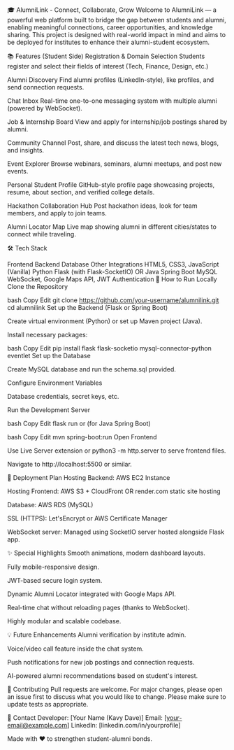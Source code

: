 🎓 AlumniLink - Connect, Collaborate, Grow Welcome to AlumniLink — a powerful web platform built to bridge the gap between students and alumni, enabling meaningful connections, career opportunities, and knowledge sharing. This project is designed with real-world impact in mind and aims to be deployed for institutes to enhance their alumni-student ecosystem.

📚 Features (Student Side) Registration & Domain Selection Students register and select their fields of interest (Tech, Finance, Design, etc.)

Alumni Discovery Find alumni profiles (LinkedIn-style), like profiles, and send connection requests.

Chat Inbox Real-time one-to-one messaging system with multiple alumni (powered by WebSocket).

Job & Internship Board View and apply for internship/job postings shared by alumni.

Community Channel Post, share, and discuss the latest tech news, blogs, and insights.

Event Explorer Browse webinars, seminars, alumni meetups, and post new events.

Personal Student Profile GitHub-style profile page showcasing projects, resume, about section, and verified college details.

Hackathon Collaboration Hub Post hackathon ideas, look for team members, and apply to join teams.

Alumni Locator Map Live map showing alumni in different cities/states to connect while traveling.

🛠️ Tech Stack

Frontend Backend Database Other Integrations HTML5, CSS3, JavaScript (Vanilla) Python Flask (with Flask-SocketIO) OR Java Spring Boot MySQL WebSocket, Google Maps API, JWT Authentication 🚀 How to Run Locally Clone the Repository

bash Copy Edit git clone https://github.com/your-username/alumnilink.git cd alumnilink Set up the Backend (Flask or Spring Boot)

Create virtual environment (Python) or set up Maven project (Java).

Install necessary packages:

bash Copy Edit pip install flask flask-socketio mysql-connector-python eventlet Set up the Database

Create MySQL database and run the schema.sql provided.

Configure Environment Variables

Database credentials, secret keys, etc.

Run the Development Server

bash Copy Edit flask run or (for Java Spring Boot)

bash Copy Edit mvn spring-boot:run Open Frontend

Use Live Server extension or python3 -m http.server to serve frontend files.

Navigate to http://localhost:5500 or similar.

🌟 Deployment Plan Hosting Backend: AWS EC2 Instance

Hosting Frontend: AWS S3 + CloudFront OR render.com static site hosting

Database: AWS RDS (MySQL)

SSL (HTTPS): Let'sEncrypt or AWS Certificate Manager

WebSocket server: Managed using SocketIO server hosted alongside Flask app.

✨ Special Highlights Smooth animations, modern dashboard layouts.

Fully mobile-responsive design.

JWT-based secure login system.

Dynamic Alumni Locator integrated with Google Maps API.

Real-time chat without reloading pages (thanks to WebSocket).

Highly modular and scalable codebase.

💡 Future Enhancements Alumni verification by institute admin.

Voice/video call feature inside the chat system.

Push notifications for new job postings and connection requests.

AI-powered alumni recommendations based on student's interest.

🤝 Contributing Pull requests are welcome. For major changes, please open an issue first to discuss what you would like to change. Please make sure to update tests as appropriate.

📩 Contact Developer: [Your Name (Kavy Dave)] Email: [your-email@example.com] LinkedIn: [linkedin.com/in/yourprofile]

Made with ❤️ to strengthen student-alumni bonds.
